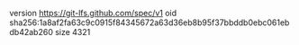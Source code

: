 version https://git-lfs.github.com/spec/v1
oid sha256:1a8af2fa63c9c0915f84345672a63d36eb8b95f37bbddb0ebc061ebdb42ab260
size 4321
